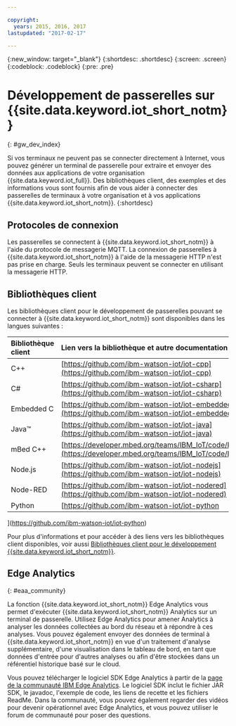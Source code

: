 ```yaml
---

copyright:
  years: 2015, 2016, 2017
lastupdated: "2017-02-17"

---
```


{:new_window: target="_blank"}
{:shortdesc: .shortdesc}
{:screen: .screen}
{:codeblock: .codeblock}
{:pre: .pre}

# Développement de passerelles sur {{site.data.keyword.iot_short_notm}}
{: #gw_dev_index}

Si vos terminaux ne peuvent pas se connecter directement à Internet, vous pouvez générer un terminal de passerelle pour extraire et envoyer des données aux applications de votre organisation {{site.data.keyword.iot_full}}. Des bibliothèques client, des exemples et des informations vous sont fournis afin de vous aider à connecter des passerelles de terminaux à votre organisation et à vos applications {{site.data.keyword.iot_short_notm}}.
{:shortdesc}

## Protocoles de connexion
Les passerelles se connectent à {{site.data.keyword.iot_short_notm}} à l'aide du protocole de messagerie MQTT. La connexion de passerelles à {{site.data.keyword.iot_short_notm}} à l'aide de la messagerie HTTP n'est pas prise en charge. Seuls les terminaux peuvent se connecter en utilisant la messagerie HTTP.

## Bibliothèques client
Les bibliothèques client pour le développement de passerelles pouvant se connecter à {{site.data.keyword.iot_short_notm}} sont disponibles dans les langues suivantes :

|Bibliothèque client |Lien vers la bibliothèque et autre documentation
|:---|:---
|C++|[https://github.com/ibm-watson-iot/iot-cpp](https://github.com/ibm-watson-iot/iot-cpp)
|C#|[https://github.com/ibm-watson-iot/iot-csharp](https://github.com/ibm-watson-iot/iot-csharp)
|Embedded C| [https://github.com/ibm-watson-iot/iot-embeddedc](https://github.com/ibm-watson-iot/iot-embeddedc)
|Java™|[https://github.com/ibm-watson-iot/iot-java](https://github.com/ibm-watson-iot/iot-java)
|mBed C++|[https://developer.mbed.org/teams/IBM_IoT/code/IBMIoTF/](https://developer.mbed.org/teams/IBM_IoT/code/IBMIoTF/)
|Node.js|[https://github.com/ibm-watson-iot/iot-nodejs](https://github.com/ibm-watson-iot/iot-nodejs)
|Node-RED|[https://github.com/ibm-watson-iot/iot-nodered](https://github.com/ibm-watson-iot/iot-nodered)
|Python|[https://github.com/ibm-watson-iot/iot-python

](https://github.com/ibm-watson-iot/iot-python)

Pour plus d'informations et pour accéder à des liens vers les bibliothèques client disponibles, voir aussi [Bibliothèques client pour le développement {{site.data.keyword.iot_short_notm}}](../iot_platform_client_lib.html).

## Edge Analytics
{: #eaa_community}

La fonction {{site.data.keyword.iot_short_notm}} Edge Analytics vous permet d'exécuter {{site.data.keyword.iot_short_notm}} Analytics sur un terminal de passerelle. Utilisez Edge Analytics pour amener Analytics à analyser les données collectées au bord du réseau et à répondre à ces analyses. Vous pouvez également envoyer des données de terminal à {{site.data.keyword.iot_short_notm}} en vue d'un traitement d'analyse supplémentaire, d'une visualisation dans le tableau de bord, en tant que données d'entrée pour d'autres analyses ou afin d'être stockées dans un référentiel historique basé sur le cloud. 

Vous pouvez télécharger le logiciel SDK Edge Analytics à partir de la [page de la communauté IBM Edge Analytics](https://www.ibm.com/developerworks/community/groups/service/html/communitystart?communityUuid=3df173af-0c21-4b9c-9fd1-e8e5561ef460&ftHelpTip=true). Le logiciel SDK inclut le fichier JAR SDK, le javadoc, l'exemple de code, les liens de recette et les fichiers ReadMe. Dans la communauté, vous pouvez également regarder des vidéos pour devenir opérationnel avec Edge Analytics, et vous pouvez utiliser le forum de communauté pour poser des questions. 
